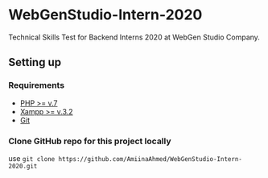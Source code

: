 # WebGenStudio-Intern-2020
Technical Skills Test for Backend Interns 2020 at WebGen Studio  Company.

## Setting up


### Requirements
- [PHP >= v.7](http://php.net/)
- [Xampp >= v.3.2](https://www.apachefriends.org/)
- [Git](https://git-scm.com/)

### Clone GitHub repo for this project locally

use `git clone https://github.com/AmiinaAhmed/WebGenStudio-Intern-2020.git`

